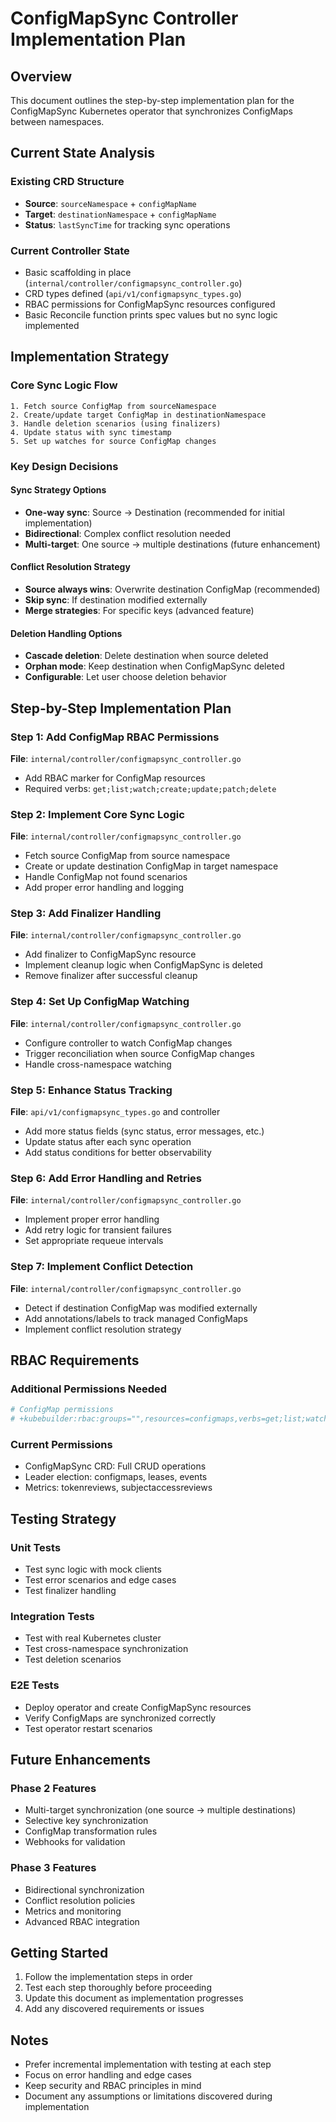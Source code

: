# ConfigMapSync Controller Implementation Plan

## Overview
This document outlines the step-by-step implementation plan for the ConfigMapSync Kubernetes operator that synchronizes ConfigMaps between namespaces.

## Current State Analysis

### Existing CRD Structure
- **Source**: `sourceNamespace` + `configMapName`
- **Target**: `destinationNamespace` + `configMapName`
- **Status**: `lastSyncTime` for tracking sync operations

### Current Controller State
- Basic scaffolding in place (`internal/controller/configmapsync_controller.go`)
- CRD types defined (`api/v1/configmapsync_types.go`)
- RBAC permissions for ConfigMapSync resources configured
- Basic Reconcile function prints spec values but no sync logic implemented

## Implementation Strategy

### Core Sync Logic Flow
```
1. Fetch source ConfigMap from sourceNamespace
2. Create/update target ConfigMap in destinationNamespace
3. Handle deletion scenarios (using finalizers)
4. Update status with sync timestamp
5. Set up watches for source ConfigMap changes
```

### Key Design Decisions

#### Sync Strategy Options
- **One-way sync**: Source → Destination (recommended for initial implementation)
- **Bidirectional**: Complex conflict resolution needed
- **Multi-target**: One source → multiple destinations (future enhancement)

#### Conflict Resolution Strategy
- **Source always wins**: Overwrite destination ConfigMap (recommended)
- **Skip sync**: If destination modified externally
- **Merge strategies**: For specific keys (advanced feature)

#### Deletion Handling Options
- **Cascade deletion**: Delete destination when source deleted
- **Orphan mode**: Keep destination when ConfigMapSync deleted
- **Configurable**: Let user choose deletion behavior

## Step-by-Step Implementation Plan

### Step 1: Add ConfigMap RBAC Permissions
**File**: `internal/controller/configmapsync_controller.go`
- Add RBAC marker for ConfigMap resources
- Required verbs: `get;list;watch;create;update;patch;delete`

### Step 2: Implement Core Sync Logic
**File**: `internal/controller/configmapsync_controller.go`
- Fetch source ConfigMap from source namespace
- Create or update destination ConfigMap in target namespace
- Handle ConfigMap not found scenarios
- Add proper error handling and logging

### Step 3: Add Finalizer Handling
**File**: `internal/controller/configmapsync_controller.go`
- Add finalizer to ConfigMapSync resource
- Implement cleanup logic when ConfigMapSync is deleted
- Remove finalizer after successful cleanup

### Step 4: Set Up ConfigMap Watching
**File**: `internal/controller/configmapsync_controller.go`
- Configure controller to watch ConfigMap changes
- Trigger reconciliation when source ConfigMap changes
- Handle cross-namespace watching

### Step 5: Enhance Status Tracking
**File**: `api/v1/configmapsync_types.go` and controller
- Add more status fields (sync status, error messages, etc.)
- Update status after each sync operation
- Add status conditions for better observability

### Step 6: Add Error Handling and Retries
**File**: `internal/controller/configmapsync_controller.go`
- Implement proper error handling
- Add retry logic for transient failures
- Set appropriate requeue intervals

### Step 7: Implement Conflict Detection
**File**: `internal/controller/configmapsync_controller.go`
- Detect if destination ConfigMap was modified externally
- Add annotations/labels to track managed ConfigMaps
- Implement conflict resolution strategy

## RBAC Requirements

### Additional Permissions Needed
```yaml
# ConfigMap permissions
# +kubebuilder:rbac:groups="",resources=configmaps,verbs=get;list;watch;create;update;patch;delete
```

### Current Permissions
- ConfigMapSync CRD: Full CRUD operations
- Leader election: configmaps, leases, events
- Metrics: tokenreviews, subjectaccessreviews

## Testing Strategy

### Unit Tests
- Test sync logic with mock clients
- Test error scenarios and edge cases
- Test finalizer handling

### Integration Tests
- Test with real Kubernetes cluster
- Test cross-namespace synchronization
- Test deletion scenarios

### E2E Tests
- Deploy operator and create ConfigMapSync resources
- Verify ConfigMaps are synchronized correctly
- Test operator restart scenarios

## Future Enhancements

### Phase 2 Features
- Multi-target synchronization (one source → multiple destinations)
- Selective key synchronization
- ConfigMap transformation rules
- Webhooks for validation

### Phase 3 Features
- Bidirectional synchronization
- Conflict resolution policies
- Metrics and monitoring
- Advanced RBAC integration

## Getting Started

1. Follow the implementation steps in order
2. Test each step thoroughly before proceeding
3. Update this document as implementation progresses
4. Add any discovered requirements or issues

## Notes
- Prefer incremental implementation with testing at each step
- Focus on error handling and edge cases
- Keep security and RBAC principles in mind
- Document any assumptions or limitations discovered during implementation